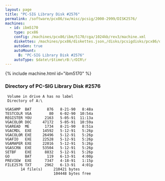 ```yaml
---
layout: page
title: "PC-SIG Library Disk #2576"
permalink: /software/pcx86/sw/misc/pcsig/2000-2999/DISK2576/
machines:
  - id: ibm5170
    type: pcx86
    config: /machines/pcx86/ibm/5170/cga/1024kb/rev3/machine.xml
    diskettes: /machines/pcx86/diskettes.json,/disks/pcsigdisks/pcx86/diskettes.json
    autoGen: true
    autoMount:
      B: "PC-SIG Library Disk #2576"
    autoType: $date\r$time\rB:\rDIR\r
---
```


{% include machine.html id="ibm5170" %}

### Directory of PC-SIG Library Disk #2576

     Volume in drive A has no label
     Directory of A:\

    VGASAMP  BAT       876   8-21-90   8:48a
    TESTCOLR VGA        80   6-02-90  10:54a
    REGISTER YOU      2163   5-05-91  11:13a
    VGACOLOR DOC     47172   5-05-91  10:59a
    VGAREAD  ME       1734   8-21-90   8:51a
    VGACMDL  EXE     14592   5-12-91   5:26p
    VGACOLOR EXE     26496   5-12-91   5:26p
    VGAFIO   EXE     22528   5-12-91   5:26p
    VGAMAPER EXE     22016   5-12-91   5:26p
    VGASCRN  EXE     53504   5-12-91   5:26p
    SETBF    EXE      8832   5-12-91   5:26p
    GO       BAT       119   6-13-91   4:00p
    PREVIEW  EXE      7347   4-18-91   1:15p
    FILE2576 TXT      2962   6-13-91   4:01p
           14 file(s)     210421 bytes
                          104448 bytes free

